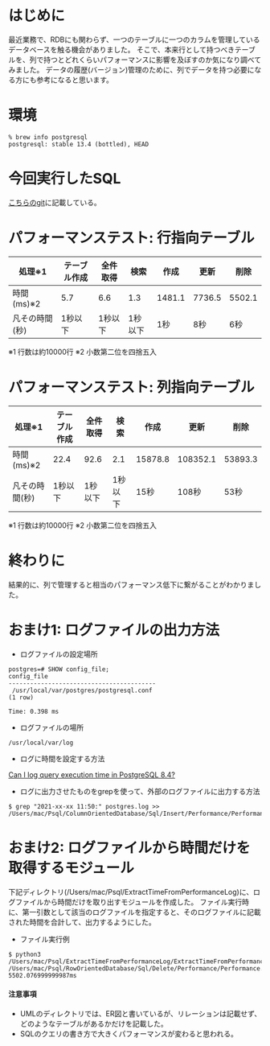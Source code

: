 # はじめに

最近業務で、RDBにも関わらず、一つのテーブルに一つのカラムを管理しているデータベースを触る機会がありました。
そこで、本来行として持つべきテーブルを、列で持つとどれくらいパフォーマンスに影響を及ぼすのか気になり調べてみました。
データの履歴(バージョン)管理のために、列でデータを持つ必要になる方にも参考になると思います。

# 環境

```
% brew info postgresql
postgresql: stable 13.4 (bottled), HEAD
```

# 今回実行したSQL

[こちらのgit]()に記載している。

# パフォーマンステスト: 行指向テーブル

| 処理※1 | テーブル作成 | 全件取得 | 検索 | 作成 | 更新 | 削除 |
| ---- | ---- | ---- | ---- | ---- | ---- | ---- |
| 時間(ms)※2 | 5.7 | 6.6 | 1.3 | 1481.1 | 7736.5 | 5502.1 |
| 凡その時間(秒) | 1秒以下 | 1秒以下 | 1秒以下 | 1秒 | 8秒 | 6秒 |

※1 行数は約10000行
※2 小数第二位を四捨五入

# パフォーマンステスト: 列指向テーブル

| 処理※1 | テーブル作成 | 全件取得 | 検索 | 作成 | 更新 | 削除 |
| ---- | ---- | ---- | ---- | ---- | ---- | ---- |
| 時間(ms)※2 | 22.4 | 92.6 | 2.1 | 15878.8 | 108352.1 | 53893.3 |
| 凡その時間(秒) | 1秒以下 | 1秒以下 | 1秒以下 | 15秒 | 108秒 | 53秒 |

※1 行数は約10000行
※2 小数第二位を四捨五入


# 終わりに

結果的に、列で管理すると相当のパフォーマンス低下に繋がることがわかりました。

# おまけ1: ログファイルの出力方法

- ログファイルの設定場所
```
postgres=# SHOW config_file;
config_file               
-----------------------------------------
 /usr/local/var/postgres/postgresql.conf
(1 row)

Time: 0.398 ms
```

- ログファイルの場所
```
/usr/local/var/log
```

- ログに時間を設定する方法

[Can I log query execution time in PostgreSQL 8.4?](https://stackoverflow.com/questions/12670745/can-i-log-query-execution-time-in-postgresql-8-4)

- ログに出力させたものをgrepを使って、外部のログファイルに出力する方法

```
$ grep "2021-xx-xx 11:50:" postgres.log >> /Users/mac/Psql/ColumnOrientedDatabase/Sql/Insert/Performance/Performance.log
```

# おまけ2: ログファイルから時間だけを取得するモジュール

下記ディレクトリ(/Users/mac/Psql/ExtractTimeFromPerformanceLog)に、ログファイルから時間だけを取り出すモジュールを作成した。
ファイル実行時に、第一引数として該当のログファイルを指定すると、そのログファイルに記載された時間を合計して、出力するようにした。

- ファイル実行例
```
$ python3 /Users/mac/Psql/ExtractTimeFromPerformanceLog/ExtractTimeFromPerformanceLog.py /Users/mac/Psql/RowOrientedDatabase/Sql/Delete/Performance/Performance.log
5502.076999999987ms
```

#### 注意事項

- UMLのディレクトリでは、ER図と書いているが、リレーションは記載せず、どのようなテーブルがあるかだけを記載した。
- SQLのクエリの書き方で大きくパフォーマンスが変わると思われる。
